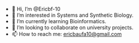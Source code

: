 - 👋 Hi, I’m @Ericbf-10
- 👀 I’m interested in Systems and Synthetic Biology.
- 🌱 I’m currently learning Bioinformatics.
- 💞️ I’m looking to collaborate on university projects.
- 📫 How to reach me: ericbaufa10@gmail.com

<!---
Ericbf-10/Ericbf-10 is a ✨ special ✨ repository because its `README.md` (this file) appears on your GitHub profile.
You can click the Preview link to take a look at your changes.
--->
